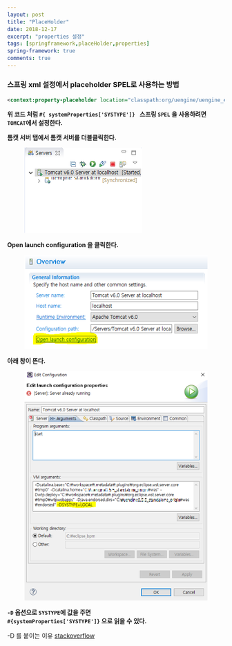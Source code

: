 ```yaml
---
layout: post
title: "PlaceHolder"
date: 2018-12-17
excerpt: "properties 설정"
tags: [springframework,placeHolder,properties]
spring-framework: true
comments: true
---
```



### 스프링 xml 설정에서 placeholder SPEL로 사용하는 방법
~~~xml
<context:property-placeholder location="classpath:org/uengine/uengine_#{ systemProperties['SYSTYPE']}.properties" />
~~~
**위 코드 처럼 `#{ systemProperties['SYSTYPE']} ` 스프링 `SPEL` 을 사용하려면**  
**`TOMCAT`에서 설정한다.**  

**톰캣 서버 탭에서 톰캣 서버를 더블클릭한다.**  
<figure>
	<a href="https://github.com/ixtears23/img/blob/master/placeholder01.png?raw=true"><img src="https://github.com/ixtears23/img/blob/master/placeholder01.png?raw=true"></a>
</figure>

**Open launch configuration 을 클릭한다.**  
<figure>
	<a href="https://github.com/ixtears23/img/blob/master/placeholder02.png?raw=true"><img src="https://github.com/ixtears23/img/blob/master/placeholder02.png?raw=true"></a>
</figure>

**아래 창이 뜬다.**  
<figure>
	<a href="https://github.com/ixtears23/img/blob/master/placeholder03.png?raw=true"><img src="https://github.com/ixtears23/img/blob/master/placeholder03.png?raw=true"></a>
</figure>

**`-D` 옵션으로 `SYSTYPE`에 값을 주면**  
**`#{systemProperties['SYSTYPE']}` 으로 읽을 수 있다.**  


-D 를 붙이는 이유 [stackoverflow](https://stackoverflow.com/questions/44745261/why-do-jvm-arguments-start-with-d)
